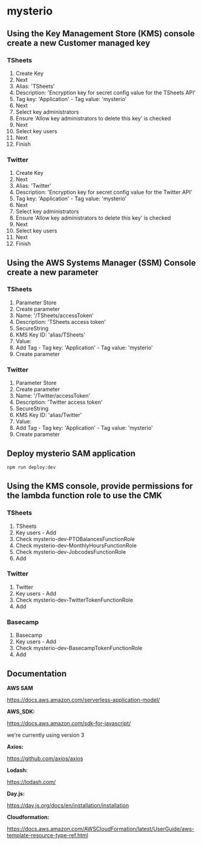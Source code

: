 # mysterio

## Using the Key Management Store (KMS) console create a new Customer managed key

### TSheets

1. Create Key
2. Next
3. Alias: 'TSheets'
4. Description: 'Encryption key for secret config value for the TSheets API'
5. Tag key: 'Application' - Tag value: 'mysterio'
6. Next
7. Select key administrators
8. Ensure 'Allow key administrators to delete this key' is checked
9. Next
10. Select key users
11. Next
12. Finish

### Twitter

1. Create Key
2. Next
3. Alias: 'Twitter'
4. Description: 'Encryption key for secret config value for the Twitter API'
5. Tag key: 'Application' - Tag value: 'mysterio'
6. Next
7. Select key administrators
8. Ensure 'Allow key administrators to delete this key' is checked
9. Next
10. Select key users
11. Next
12. Finish

## Using the AWS Systems Manager (SSM) Console create a new parameter

### TSheets

1. Parameter Store
2. Create parameter
3. Name: '/TSheets/accessToken'
4. Description: 'TSheets access token'
5. SecureString
6. KMS Key ID: 'alias/TSheets'
7. Value: <TSheets Access Token>
8. Add Tag - Tag key: 'Application' - Tag value: 'mysterio'
9. Create parameter

### Twitter

1. Parameter Store
2. Create parameter
3. Name: '/Twitter/accessToken'
4. Description: 'Twitter access token'
5. SecureString
6. KMS Key ID: 'alias/Twitter'
7. Value: <Twitter Access Token>
8. Add Tag - Tag key: 'Application' - Tag value: 'mysterio'
9. Create parameter

## Deploy mysterio SAM application

```bash
npm run deploy:dev
```

## Using the KMS console, provide permissions for the lambda function role to use the CMK

### TSheets

1. TSheets
2. Key users - Add
3. Check mysterio-dev-PTOBalancesFunctionRole
4. Check mysterio-dev-MonthlyHoursFunctionRole
5. Check mysterio-dev-JobcodesFunctionRole
6. Add

### Twitter

1. Twitter
2. Key users - Add
3. Check mysterio-dev-TwitterTokenFunctionRole
4. Add

### Basecamp

1. Basecamp
2. Key users - Add
3. Check mysterio-dev-BasecampTokenFunctionRole
4. Add

## Documentation

**AWS SAM**

https://docs.aws.amazon.com/serverless-application-model/

**AWS_SDK:**

https://docs.aws.amazon.com/sdk-for-javascript/

we're currently using version 3

**Axios:**

https://github.com/axios/axios

**Lodash:**

https://lodash.com/

**Day.js:**

https://day.js.org/docs/en/installation/installation

**Cloudformation:**

https://docs.aws.amazon.com/AWSCloudFormation/latest/UserGuide/aws-template-resource-type-ref.html
